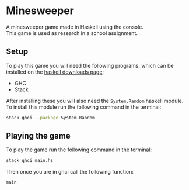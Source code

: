 # Minesweeper

A minesweeper game made in Haskell using the console.  
This game is used as research in a school assignment.

## Setup

To play this game you will need the following programs,
which can be installed on the [haskell downloads page](https://www.haskell.org/downloads/):

- GHC
- Stack

After installing these you will also need the `System.Random` haskell module.
To install this module run the following command in the terminal:

```bash
stack ghci --package System.Random
```

## Playing the game

To play the game run the following command in the terminal:

```bash
stack ghci main.hs
```

Then once you are in ghci call the following function:

```haskell
main
```
